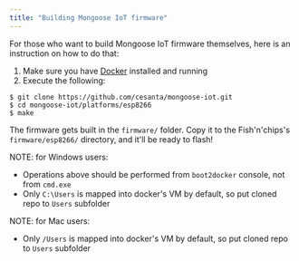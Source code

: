 ```yaml
---
title: "Building Mongoose IoT firmware"
---
```


For those who want to build Mongoose IoT firmware themselves, here is an
instruction on how to do that:

1. Make sure you have [Docker](https://www.docker.com/) installed and running
2. Execute the following:

```
$ git clone https://github.com/cesanta/mongoose-iot.git
$ cd mongoose-iot/platforms/esp8266
$ make
```

The firmware gets built in the `firmware/` folder. Copy it to the
Fish'n'chips's `firmware/esp8266/` directory, and it'll be ready to flash!

NOTE: for Windows users:

- Operations above should be performed from `boot2docker` console, not from `cmd.exe`
- Only `C:\Users` is mapped into docker's VM by default, so put cloned repo to `Users` subfolder

NOTE: for Mac users:

- Only `/Users` is mapped into docker's VM by default, so put cloned repo to `Users` subfolder
